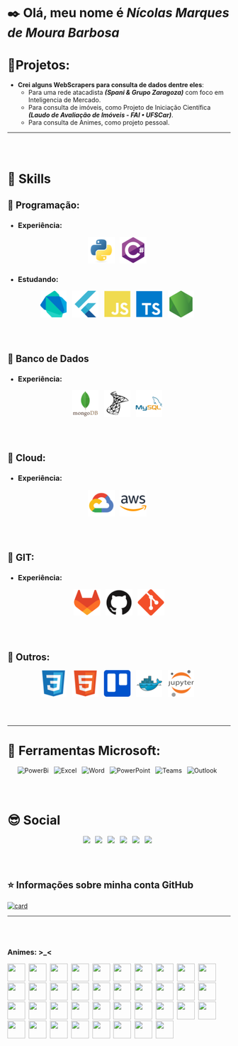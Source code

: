 
# :black_nib: Olá, meu nome é ***Nícolas Marques de Moura Barbosa***
# :file_folder:<strong>Projetos</strong>:
  - **Crei alguns WebScrapers para consulta de dados dentre eles**:
    - Para uma rede atacadista ***(Spani & Grupo Zaragoza)*** com foco em Inteligencia de Mercado.
    - Para consulta de imóveis, como Projeto de Iniciação Científica ***(Laudo de Avaliação de Imóveis - FAI • UFSCar)***.
    - Para consulta de Animes, como projeto pessoal.
----
<br><br/>


# :open_file_folder: Skills
## :pushpin: Programação:
- ### Experiência:

<p align="center">
    <img height="60" src="https://raw.githubusercontent.com/devicons/devicon/master/icons/python/python-original.svg" alt="Python"/>&nbsp;&nbsp;
    <img height="60" src="https://raw.githubusercontent.com/devicons/devicon/master/icons/csharp/csharp-original.svg" alt="CSharp"/>&nbsp;&nbsp;
</p>

- ### Estudando:
<p align="center">
    <img height="60" src="https://raw.githubusercontent.com/devicons/devicon/master/icons/dart/dart-original.svg" alt="Dart"/>&nbsp;&nbsp;
    <img height="60" src="https://raw.githubusercontent.com/devicons/devicon/master/icons/flutter/flutter-original.svg" alt="Flutter"/>&nbsp;&nbsp;
    <img height="60" src="https://raw.githubusercontent.com/devicons/devicon/master/icons/javascript/javascript-plain.svg" alt="JavaScript"/>&nbsp;&nbsp;
    <img height="60" src="https://raw.githubusercontent.com/devicons/devicon/master/icons/typescript/typescript-plain.svg" alt="TypeScript"/>&nbsp;&nbsp;
    <img height="60" src="https://raw.githubusercontent.com/devicons/devicon/master/icons/nodejs/nodejs-original.svg" alt="NodeJS"/>&nbsp;&nbsp;
</p>
<br><br/>


## :pushpin: Banco de Dados
- ### Experiência:
<p align="center">
    <img height="60" src="https://raw.githubusercontent.com/devicons/devicon/master/icons/mongodb/mongodb-original-wordmark.svg" alt="MongoDB"/>&nbsp;&nbsp;
    <img height="60" src="https://raw.githubusercontent.com/devicons/devicon/master/icons/microsoftsqlserver/microsoftsqlserver-plain.svg" alt="SQL Server"/>&nbsp;&nbsp;
    <img height="60" src="https://raw.githubusercontent.com/devicons/devicon/master/icons/mysql/mysql-original-wordmark.svg" alt="MySQL"/>&nbsp;&nbsp;
</p>
<br><br/>


## :pushpin: Cloud:
- ### Experiência:
<p align="center">
    <img height="60" src="https://raw.githubusercontent.com/devicons/devicon/master/icons/googlecloud/googlecloud-original.svg" alt="GoogleCloud"/>&nbsp;&nbsp;
    <img height="60" src="https://raw.githubusercontent.com/devicons/devicon/master/icons/amazonwebservices/amazonwebservices-original.svg" alt="AWS"/>&nbsp;&nbsp;
</p>
<br><br/>


## :pushpin: GIT:
- ### Experiência:
<p align="center">
    <img height="60" src="https://raw.githubusercontent.com/devicons/devicon/master/icons/gitlab/gitlab-original.svg" alt="GitLab"/>&nbsp;&nbsp;
    <img height="60" src="https://raw.githubusercontent.com/devicons/devicon/master/icons/github/github-original.svg" alt="GitHub"/>&nbsp;&nbsp;
    <img height="60" src="https://raw.githubusercontent.com/devicons/devicon/master/icons/git/git-original.svg" alt="Git"/>
</p>
<br><br/>


## :pushpin: Outros:
<p align="center">
    <img height="60" src="https://github.com/devicons/devicon/blob/master/icons/css3/css3-original.svg" alt="CSS3"/>&nbsp;&nbsp;
    <img height="60" src="https://raw.githubusercontent.com/devicons/devicon/master/icons/html5/html5-original.svg" alt="HTML5"/>&nbsp;&nbsp;
    <img height="60" src="https://raw.githubusercontent.com/devicons/devicon/master/icons/trello/trello-plain.svg" alt="Trello"/>&nbsp;&nbsp;
    <img height="60" src="https://raw.githubusercontent.com/devicons/devicon/master/icons/docker/docker-original.svg" alt="Docker"/>&nbsp;&nbsp;
    <img height="60" src="https://raw.githubusercontent.com/devicons/devicon/master/icons/jupyter/jupyter-original-wordmark.svg" alt="JupyterNotebook"/>&nbsp;&nbsp;
</p>
<br><br/>

---

# :open_file_folder: Ferramentas Microsoft:
<p align="center">
    <img height="60" src="https://raw.githubusercontent.com/sandroasp/Microsoft-Integration-and-Azure-Stencils-Pack-for-Visio/master/Power%20Platform/SVG/Power-Bi.svg" alt="PowerBi"/>&nbsp;&nbsp;
    <img height="60" src="https://raw.githubusercontent.com/sandroasp/Microsoft-Integration-and-Azure-Stencils-Pack-for-Visio/master/Office%20365/SVG/Excel.svg" alt="Excel"/>&nbsp;&nbsp;
    <img height="60" src="https://raw.githubusercontent.com/sandroasp/Microsoft-Integration-and-Azure-Stencils-Pack-for-Visio/master/Office%20365/SVG/Word.svg" alt="Word"/>&nbsp;&nbsp;
    <img height="60" src="https://raw.githubusercontent.com/sandroasp/Microsoft-Integration-and-Azure-Stencils-Pack-for-Visio/master/Office%20365/SVG/Powerpoint.svg" alt="PowerPoint"/>&nbsp;&nbsp;
    <img height="60" src="https://raw.githubusercontent.com/sandroasp/Microsoft-Integration-and-Azure-Stencils-Pack-for-Visio/master/Office%20365/SVG/Teams.svg" alt="Teams"/>&nbsp;&nbsp;
   <img height="60" src="https://raw.githubusercontent.com/sandroasp/Microsoft-Integration-and-Azure-Stencils-Pack-for-Visio/master/Office%20365/SVG/Outlook.svg" alt="Outlook"/>&nbsp;&nbsp;
</p>
<br><br/>



# :sunglasses: Social
<p align="center">
  <a target="_blank"href="mailto:nikorasu.mmb@gmail.com" alt="GMAIL">
  <img src="https://img.shields.io/badge/-nicolas.mmb@hotmail.com-0072c6?style=flat-square&labelColor=0072c6&logo=gmail&logoColor=white&link="nikorasu.mmb@gmail.com" /></a> &nbsp;

  <a target="_blank" href="https://www.linkedin.com/in/nicolasmmb/" alt="Linkedin">
  <img src="https://img.shields.io/badge/-nicolasmmb-0e76a8?style=flat-square&logo=Linkedin&logoColor=white"/></a> &nbsp;

  <a target="_blank" href="https://api.whatsapp.com/send?phone=5512991126441&text=Ol%C3%A1!!!%20Sou%20o%20N%C3%ADcolas" alt="WhatsApp">
  <img src="https://img.shields.io/badge/-WhatsApp-25d366?style=flat-square&labelColor=25d366&logo=whatsapp&logoColor=white"/></a> &nbsp;

  <a target="_blank" href="https://www.facebook.com/nicolasmmb/" alt="Facebook">
  <img src="https://img.shields.io/badge/-nicolasmmb-3b5998?style=flat-square&labelColor=3b5998&logo=facebook&logoColor=white"/></a> &nbsp;

  <a target="_blank" href="https://www.instagram.com/nicolas.mmb/" alt="Instagram">
  <img src="https://img.shields.io/badge/-nicolas.mmb-DF0174?style=flat-square&labelColor=DF0174&logo=instagram&logoColor=white"/></a> &nbsp;

<a target="_blank" href="https://myanimelist.net/profile/NICKMMB" alt="Instagram">
  <img src="https://img.shields.io/badge/-NICKMMB-DF0174?style=flat-square&labelColor=DF0174&logo=MyAnimeList&logoColor=white"/></a> &nbsp;
</p>  
<br><br/>

## ⭐ Informações sobre minha conta GitHub
[![card](https://github-readme-stats.vercel.app/api?username=nicolasmmb&theme=tokyonight)](https://github.com/nicolasmmb/)



----
<br><br/>
### Animes: >_<


<img height="40" width="40" src="https://i.pinimg.com/originals/aa/7a/ad/aa7aad936ff5a4f51240dbcc8a8c6147.gif" alt=""/>&nbsp;
<img height="40" width="40" src="https://i.pinimg.com/originals/0b/7c/3b/0b7c3bfdfb2174dd00c1cd374f8ae1ef.gif" alt=""/>&nbsp;
<img height="40" width="40" src="https://i.pinimg.com/originals/3e/63/dd/3e63ddde433db7d33ba191b412053851.gif" alt=""/>&nbsp;
<img height="40" width="40" src="https://i.pinimg.com/originals/ef/b0/33/efb0335121704f59546def260c012589.gif" alt=""/>&nbsp;
<img height="40" width="40" src="https://i.pinimg.com/originals/5f/e9/46/5fe94654e864bddf63fd54a25fa0fb25.gif" alt=""/>&nbsp;
<img height="40" width="40" src="https://i.pinimg.com/originals/50/1c/6b/501c6b26d450c96c12bc9c7eee593336.gif" alt=""/>&nbsp;
<img height="40" width="40" src="https://i.pinimg.com/originals/a3/fc/cd/a3fccd3391d2f947713ac032fe1effc3.gif" alt=""/>&nbsp;
<img height="40" width="40" src="https://i.pinimg.com/originals/5a/22/45/5a22459a0fc5a3c2348fd9b795d3c113.gif" alt=""/>&nbsp;
<img height="40" width="40" src="https://i.pinimg.com/originals/c4/b3/ed/c4b3ed36eb2119b6921a7b8858fc155c.gif" alt=""/>&nbsp;
<img height="40" width="40" src="https://i.pinimg.com/originals/86/42/0b/86420bc6a3788baff27ad79740858d70.gif" alt=""/>&nbsp;
<img height="40" width="40" src="https://i.pinimg.com/originals/3a/2a/3f/3a2a3f55f66c16f03b53f63efd718e82.gif" alt=""/>&nbsp;
<img height="40" width="40" src="https://i.pinimg.com/originals/99/86/98/998698d78d2eeab03e49ebe789553c8f.gif" alt=""/>&nbsp;
<img height="40" width="40" src="https://i.pinimg.com/originals/79/1c/84/791c8473f1d9617b9e6942f44ec85ea6.gif" alt=""/>&nbsp;
<img height="40" width="40" src="https://i.pinimg.com/originals/10/70/e0/1070e0df4fbb22fec3fa5c2f9f585f66.gif" alt=""/>&nbsp;
<img height="40" width="40" src="https://i.pinimg.com/originals/ac/5c/c6/ac5cc6bce6b0fa827bcdf649c82d44c4.gif" alt=""/>&nbsp;
<img height="40" width="40" src="https://i.pinimg.com/originals/ba/c1/96/bac1962152335a0ef536d6f9cf154da5.gif" alt=""/>&nbsp;
<img height="40" width="40" src="https://i.pinimg.com/originals/d5/05/c5/d505c5d7f515e3373baf91ff89339816.gif" alt=""/>&nbsp;
<img height="40" width="40" src="https://i.pinimg.com/originals/b0/27/95/b027954b12178ee9aaafc01735f12ba8.gif" alt=""/>&nbsp;
<img height="40" width="40" src="https://i.pinimg.com/originals/49/fd/f9/49fdf9e93bd214542be60ab9c5c4ac7e.gif" alt=""/>&nbsp;
<img height="40" width="40" src="https://i.pinimg.com/originals/24/f4/2b/24f42b95ab1669e328e55405e8608370.gif" alt=""/>&nbsp;
<img height="40" width="40" src="https://i.pinimg.com/originals/3a/8f/20/3a8f20f5aa63d023409892fbfb7d4a41.gif" alt=""/>&nbsp;
<img height="40" width="40" src="https://i.pinimg.com/originals/d4/ab/37/d4ab376e16a9ef04fac184fea4c0a958.gif" alt=""/>&nbsp;
<img height="40" width="40" src="https://i.pinimg.com/originals/fb/d5/4b/fbd54bb1ae7f3b1c70d54fefb15ec9f6.gif" alt=""/>&nbsp;
<img height="40" width="40" src="https://i.pinimg.com/originals/80/5f/6e/805f6e9827b4ec27b14ce32776183bde.gif" alt=""/>&nbsp;
<img height="40" width="40" src="https://i.pinimg.com/originals/b6/18/22/b618222fc9efd24750b761c8f3509568.gif" alt=""/>&nbsp;
<img height="40" width="40" src="https://i.pinimg.com/originals/97/bd/99/97bd992a6db9fe3b960674a7e4aba047.gif" alt=""/>&nbsp;
<img height="40" width="40" src="https://i.pinimg.com/originals/99/ad/38/99ad389f77134e52fc89fc38878b839a.gif" alt=""/>&nbsp;
<img height="40" width="40" src="https://i.pinimg.com/originals/c0/0c/98/c00c985db82537b64b7fd3dde2d00797.gif" alt=""/>&nbsp;
<img height="40" width="40" src="https://i.pinimg.com/originals/cb/57/1e/cb571e32cd241b27e75fb8c3ce6d53d5.gif" alt=""/>&nbsp;
<img height="40" width="40" src="https://i.pinimg.com/originals/bc/72/69/bc726954530259e4d25d00cd10e5f841.gif" alt=""/>&nbsp;
<img height="40" width="40" src="https://i.pinimg.com/originals/d1/22/58/d12258102510fdb9859cf2246c5679e7.gif" alt=""/>&nbsp;
<img height="40" width="40" src="https://i.pinimg.com/originals/6e/bd/05/6ebd05a866764668b301725403da7e8b.gif" alt=""/>&nbsp;
<img height="40" width="40" src="https://i.pinimg.com/originals/ee/9a/fa/ee9afa3c5a62ab71859044b510148e4b.gif" alt=""/>&nbsp;
<img height="40" width="40" src="https://i.pinimg.com/originals/e1/a2/d0/e1a2d0cf50b154297597bd6ea8119f22.gif" alt=""/>&nbsp;
<img height="40" width="40" src="https://i.pinimg.com/originals/f6/20/79/f620797a6e17d4fd42108128e3ec2739.gif" alt=""/>&nbsp;
<img height="40" width="40" src="https://i.pinimg.com/originals/0a/e4/1d/0ae41dfed869289c6027e2c1229ca7fa.gif" alt=""/>&nbsp;
<img height="40" width="40" src="https://i.pinimg.com/originals/df/0f/99/df0f99889a73fc7256c68eee6582f95a.gif" alt=""/>&nbsp;
<img height="40" width="40" src="https://i.pinimg.com/originals/dd/21/31/dd21315bfb3902bc0fea0f567a947f0b.gif" alt=""/>&nbsp;

